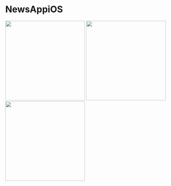 # NewsAppiOS

<img src="https://github.com/arshatta/NewsAppiOS/assets/103632834/31197294-30a9-4939-b8b3-aee2aca1e9a7" width="250">
<img src="https://github.com/arshatta/NewsAppiOS/assets/103632834/b0b38023-2771-4bbc-8c62-c01041967604" width="250">
<img src="https://github.com/arshatta/NewsAppiOS/assets/103632834/31cfc37b-936b-4587-b727-1bf80b0e62dd" width="250">
